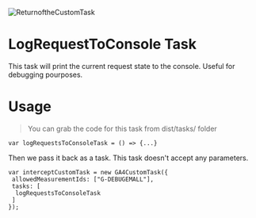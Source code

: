 ![ReturnoftheCustomTask](https://github.com/user-attachments/assets/92f0b278-1d0e-4d62-a289-2ac203eefc25)

# LogRequestToConsole Task

This task will print the current request state to the console. Useful for debugging pourposes.
  
# Usage

> You can grab the code for this task from dist/tasks/ folder

```var logRequestsToConsoleTask = () => {...}```

Then we pass it back as a task. This task doesn't accept any parameters.

```
var interceptCustomTask = new GA4CustomTask({
 allowedMeasurementIds: ["G-DEBUGEMALL"],
 tasks: [
  logRequestsToConsoleTask
 ]
});
```
